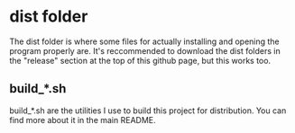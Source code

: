 # dist folder

The dist folder is where some files for actually installing and opening the program properly are. It's reccommended to download the dist folders in the "release" section at the top of this github page, but this works too.

## build_*.sh

build_*.sh are the utilities I use to build this project for distribution. You can find more about it in the main README.
